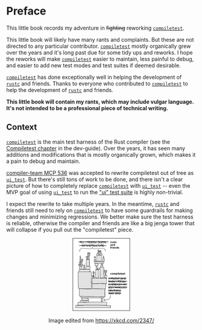 # Preface

This little book records my adventure in ~~fighting~~ reworking [`compiletest`].

This little book will likely have many rants and complaints. But these are not directed to any
particular contributor. [`compiletest`] mostly organically grew over the years and it's long past
due for some tidy ups and reworks. I hope the reworks will make [`compiletest`] easier to maintain,
less painful to debug, and easier to add new test modes and test suites if deemed desirable.

[`compiletest`] has done exceptionally well in helping the development of [`rustc`] and friends.
Thanks to everyone who contributed to [`compiletest`] to help the development of [`rustc`] and
friends.

**This little book will contain my rants, which may include vulgar language. It's not intended to be
a professional piece of technical writing.**

## Context

[`compiletest`] is the main test harness of the Rust compiler (see the [Compiletest chapter] in the
dev-guide). Over the years, it has seen many additions and modifications that is mostly organically
grown, which makes it a pain to debug and maintain.

[compiler-team MCP 536][mcp-536] was accepted to rewrite compiletest out of tree as [`ui_test`]. But
there's still tons of work to be done, and there isn't a clear picture of how to completely replace
[`compiletest`] with [`ui_test`] -- even the MVP goal of using [`ui_test`] to run the ["ui" test
suite][ui-test-suite] is highly non-trivial.

I expect the rewrite to take multiple years. In the meantime, [`rustc`] and friends still need to
rely on [`compiletest`] to have some guardrails for making changes and minimizing regressions. We
better make sure the test harness is reliable, otherwise the compiler and friends are like a big
jenga tower that will collapse if you pull out the "compiletest" piece.

<div align="center">
  <img src="./preface/compiletest.png" width="30%" />

  Image edited from <https://xkcd.com/2347/>
</div>

[`compiletest`]: https://github.com/rust-lang/rust/tree/master/src/tools/compiletest
[Compiletest chapter]: https://rustc-dev-guide.rust-lang.org/tests/compiletest.html
[mcp-536]: https://github.com/rust-lang/compiler-team/issues/536
[`ui_test`]: https://github.com/oli-obk/ui_test
[ui-test-suite]: https://github.com/rust-lang/rust/tree/master/tests/ui
[`rustc`]: https://github.com/rust-lang/rust
